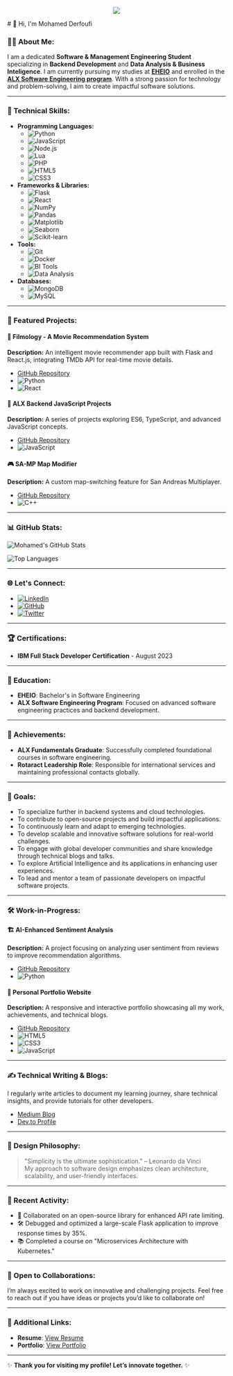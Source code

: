 <p align="center">
  <img src="https://capsule-render.vercel.app/api?type=waving&color=gradient&text=&height=100&section=header"/>
</p>
# 👋 Hi, I'm Mohamed Derfoufi

### 👨‍💻 About Me:
I am a dedicated **Software & Management Engineering Student** specializing in **Backend Development** and **Data Analysis & Business Inteligence**. I am currently pursuing my studies at **[EHEIO](https://ehei.ma/)** and enrolled in the **[ALX Software Engineering program](https://www.alxafrica.com/)**. With a strong passion for technology and problem-solving, I aim to create impactful software solutions.

---

### 🚀 Technical Skills:
- **Programming Languages:**
  - ![Python](https://img.shields.io/badge/Python-3776AB?style=flat&logo=python&logoColor=white)
  - ![JavaScript](https://img.shields.io/badge/JavaScript-F7DF1E?style=flat&logo=javascript&logoColor=black)
  - ![Node.js](https://img.shields.io/badge/Node.js-339933?style=flat&logo=nodedotjs&logoColor=white)
  - ![Lua](https://img.shields.io/badge/Lua-2C2D72?style=flat&logo=lua&logoColor=white)
  - ![PHP](https://img.shields.io/badge/PHP-777BB4?style=flat&logo=php&logoColor=white)
  - ![HTML5](https://img.shields.io/badge/HTML5-E34F26?style=flat&logo=html5&logoColor=white)
  - ![CSS3](https://img.shields.io/badge/CSS3-1572B6?style=flat&logo=css3&logoColor=white)
- **Frameworks & Libraries:**
  - ![Flask](https://img.shields.io/badge/Flask-000000?style=flat&logo=flask&logoColor=white)
  - ![React](https://img.shields.io/badge/React-20232A?style=flat&logo=react&logoColor=61DAFB)
  - ![NumPy](https://img.shields.io/badge/NumPy-013243?style=flat&logo=numpy&logoColor=white)
  - ![Pandas](https://img.shields.io/badge/Pandas-150458?style=flat&logo=pandas&logoColor=white)
  - ![Matplotlib](https://img.shields.io/badge/Matplotlib-11557C?style=flat&logo=python&logoColor=white)
  - ![Seaborn](https://img.shields.io/badge/Seaborn-3776AB?style=flat&logo=python&logoColor=white)
  - ![Scikit-learn](https://img.shields.io/badge/Scikit--learn-F7931E?style=flat&logo=scikit-learn&logoColor=white)
- **Tools:**
  - ![Git](https://img.shields.io/badge/Git-F05032?style=flat&logo=git&logoColor=white)
  - ![Docker](https://img.shields.io/badge/Docker-2496ED?style=flat&logo=docker&logoColor=white)
  - ![BI Tools](https://img.shields.io/badge/BI%20Tools-0078D7?style=flat&logo=powerbi&logoColor=white)
  - ![Data Analysis](https://img.shields.io/badge/Data%20Analysis-4CAF50?style=flat&logo=jupyter&logoColor=white)
- **Databases:**
  - ![MongoDB](https://img.shields.io/badge/MongoDB-47A248?style=flat&logo=mongodb&logoColor=white)
  - ![MySQL](https://img.shields.io/badge/MySQL-4479A1?style=flat&logo=mysql&logoColor=white)

---

### 📂 Featured Projects:
#### 🌟 Filmology - A Movie Recommendation System
**Description:** An intelligent movie recommender app built with Flask and React.js, integrating TMDb API for real-time movie details.
- [GitHub Repository](https://github.com/Alogyn/Filmology)
- ![Python](https://img.shields.io/badge/Python-3776AB?style=flat&logo=python&logoColor=white)
- ![React](https://img.shields.io/badge/React-20232A?style=flat&logo=react&logoColor=61DAFB)

#### 🔗 ALX Backend JavaScript Projects
**Description:** A series of projects exploring ES6, TypeScript, and advanced JavaScript concepts.
- [GitHub Repository](https://github.com/Alogyn/alx-backend-javascript)
- ![JavaScript](https://img.shields.io/badge/JavaScript-F7DF1E?style=flat&logo=javascript&logoColor=black)

#### 🎮 SA-MP Map Modifier
**Description:** A custom map-switching feature for San Andreas Multiplayer.
- [GitHub Repository](https://github.com/Alogyn/samp-map-modifier)
- ![C++](https://img.shields.io/badge/C++-00599C?style=flat&logo=c%2B%2B&logoColor=white)

---

### 📊 GitHub Stats:
![Mohamed's GitHub Stats](https://github-readme-stats.vercel.app/api?username=Alogyn&show_icons=true&theme=radical)

![Top Languages](https://github-readme-stats.vercel.app/api/top-langs/?username=Alogyn&layout=compact&theme=radical)

---

### 🌐 Let's Connect:
- [![LinkedIn](https://img.shields.io/badge/LinkedIn-0077B5?style=flat&logo=linkedin&logoColor=white)](https://linkedin.com/in/mohamed-derfoufi)
- [![GitHub](https://img.shields.io/badge/GitHub-181717?style=flat&logo=github&logoColor=white)](https://github.com/Alogyn)
- [![Twitter](https://img.shields.io/badge/Twitter-1DA1F2?style=flat&logo=twitter&logoColor=white)](https://twitter.com/Alogyn)

---

### 🏆 Certifications:
- **IBM Full Stack Developer Certification** - August 2023

---

### 📜 Education:
- **EHEIO**: Bachelor's in Software Engineering
- **ALX Software Engineering Program**: Focused on advanced software engineering practices and backend development.

---

### 🏅 Achievements:
- **ALX Fundamentals Graduate**: Successfully completed foundational courses in software engineering.
- **Rotaract Leadership Role**: Responsible for international services and maintaining professional contacts globally.

---

### 🎯 Goals:
- To specialize further in backend systems and cloud technologies.
- To contribute to open-source projects and build impactful applications.
- To continuously learn and adapt to emerging technologies.
- To develop scalable and innovative software solutions for real-world challenges.
- To engage with global developer communities and share knowledge through technical blogs and talks.
- To explore Artificial Intelligence and its applications in enhancing user experiences.
- To lead and mentor a team of passionate developers on impactful software projects.

---

### 🛠️ Work-in-Progress:
#### 🏗️ AI-Enhanced Sentiment Analysis
**Description:** A project focusing on analyzing user sentiment from reviews to improve recommendation algorithms.
- [GitHub Repository](https://github.com/Alogyn/ai-sentiment-analysis)
- ![Python](https://img.shields.io/badge/Python-3776AB?style=flat&logo=python&logoColor=white)

#### 🌌 Personal Portfolio Website
**Description:** A responsive and interactive portfolio showcasing all my work, achievements, and technical blogs.
- [GitHub Repository](https://github.com/Alogyn/portfolio-website)
- ![HTML5](https://img.shields.io/badge/HTML5-E34F26?style=flat&logo=html5&logoColor=white)
- ![CSS3](https://img.shields.io/badge/CSS3-1572B6?style=flat&logo=css3&logoColor=white)
- ![JavaScript](https://img.shields.io/badge/JavaScript-F7DF1E?style=flat&logo=javascript&logoColor=black)

---

### ✍️ Technical Writing & Blogs:
I regularly write articles to document my learning journey, share technical insights, and provide tutorials for other developers.
- [Medium Blog](https://medium.com/@Alogyn)
- [Dev.to Profile](https://dev.to/Alogyn)

---

### 🎨 Design Philosophy:
> "Simplicity is the ultimate sophistication." – Leonardo da Vinci  
My approach to software design emphasizes clean architecture, scalability, and user-friendly interfaces.

---

### 📅 Recent Activity:
- 🚀 Collaborated on an open-source library for enhanced API rate limiting.
- 🛠️ Debugged and optimized a large-scale Flask application to improve response times by 35%.
- 📚 Completed a course on "Microservices Architecture with Kubernetes."

---

### 🤝 Open to Collaborations:
I’m always excited to work on innovative and challenging projects. Feel free to reach out if you have ideas or projects you’d like to collaborate on!

---

### 🔗 Additional Links:
- **Resume**: [View Resume](https://github.com/Alogyn/resume.pdf)
- **Portfolio**: [View Portfolio](https://alogyn.dev)

---

✨ **Thank you for visiting my profile! Let’s innovate together.** ✨
